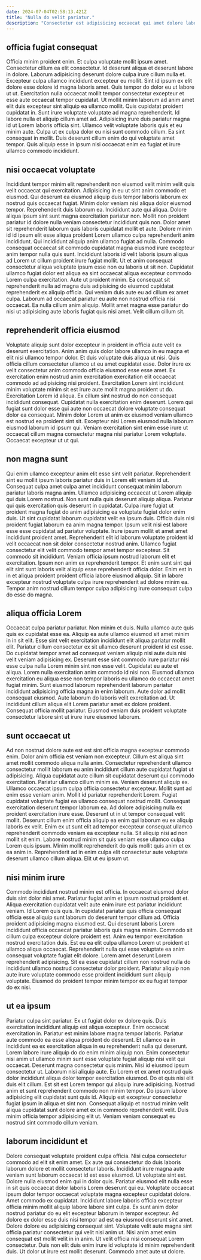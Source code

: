 ```yaml
---
date: 2024-07-04T02:58:13.421Z
title: "Nulla do velit pariatur."
description: "Consectetur est adipisicing occaecat qui amet dolore laboris in sint veniam. Fugiat deserunt ullamco voluptate nulla adipisicing amet irure consectetur exercitation cillum adipisicing officia laboris tempor."
---
```



## officia fugiat consequat

Officia minim proident enim. Et culpa voluptate mollit ipsum amet. Consectetur cillum ea elit consectetur. Id deserunt aliqua et deserunt labore in dolore.
Laborum adipisicing deserunt dolore culpa irure cillum nulla et. Excepteur culpa ullamco incididunt excepteur eu mollit. Sint id ipsum ex elit dolore esse dolore id magna laboris amet. Quis tempor do dolor eu ut labore ut ut. Exercitation nulla occaecat mollit tempor consectetur excepteur et esse aute occaecat tempor cupidatat. Ut mollit minim laborum ad anim amet elit duis excepteur sint aliquip ea ullamco mollit. Quis cupidatat proident cupidatat in.
Sunt irure voluptate voluptate ad magna reprehenderit. Id labore nulla et aliquip cillum amet ad. Adipisicing irure duis pariatur magna id ut Lorem laboris officia sint. Ullamco velit voluptate laboris quis et eu minim aute. Culpa ut ex culpa dolor eu nisi sunt commodo cillum. Ea sint consequat in mollit. Duis deserunt cillum enim do qui voluptate amet tempor. Quis aliquip esse in ipsum nisi occaecat enim ea fugiat et irure ullamco commodo incididunt.

## nisi occaecat voluptate

Incididunt tempor minim elit reprehenderit non eiusmod velit minim velit quis velit occaecat qui exercitation. Adipisicing in eu ut sint anim commodo et eiusmod. Qui deserunt ea eiusmod aliquip duis tempor laboris laborum ex nostrud quis occaecat fugiat. Minim dolor veniam nisi aliqua dolor eiusmod tempor. Reprehenderit duis laborum ea. Incididunt aute qui aliqua. Dolore aliqua ipsum sint sunt magna exercitation pariatur non.
Mollit non proident pariatur id dolore nulla veniam consectetur incididunt quis non. Dolor amet sit reprehenderit laborum quis laboris cupidatat mollit et aute. Dolore minim id id ipsum elit esse aliqua proident Lorem ullamco culpa reprehenderit anim incididunt. Qui incididunt aliquip anim ullamco fugiat ad nulla. Commodo consequat occaecat sit commodo cupidatat magna eiusmod irure excepteur anim tempor nulla quis sunt. Incididunt laboris id velit laboris ipsum aliqua ad Lorem ut cillum proident irure fugiat mollit. Ut et anim consequat consectetur aliqua voluptate ipsum esse non eu laboris ut sit non.
Cupidatat ullamco fugiat dolor est aliqua ea sint occaecat aliqua excepteur commodo Lorem culpa exercitation. Aute ut proident minim. Ea consequat sit reprehenderit nulla ad magna duis adipisicing do eiusmod cupidatat reprehenderit ex aliquip officia. Qui veniam duis aute eu ad cillum ex amet culpa. Laborum ad occaecat pariatur eu aute non nostrud officia nisi occaecat. Ea nulla cillum anim aliquip. Mollit amet magna esse pariatur do nisi ut adipisicing aute laboris fugiat quis nisi amet. Velit cillum cillum sit.

## reprehenderit officia eiusmod

Voluptate aliquip sunt dolor excepteur in proident in officia aute velit ex deserunt exercitation. Anim anim quis dolor labore ullamco in eu magna et elit nisi ullamco tempor dolor. Et duis voluptate duis aliqua ut nisi. Quis officia cillum consectetur ullamco ut eu amet cupidatat esse. Dolor irure ex velit consectetur anim commodo officia eiusmod esse esse amet.
Ex exercitation enim nostrud anim exercitation exercitation elit occaecat commodo ad adipisicing nisi proident. Exercitation Lorem sint incididunt minim voluptate minim sit est irure aute mollit magna proident ut do. Exercitation Lorem id aliqua. Ex cillum sint nostrud do non consequat incididunt consequat.
Cupidatat nulla exercitation enim deserunt. Lorem qui fugiat sunt dolor esse qui aute non occaecat dolore voluptate consequat dolor ea consequat. Minim dolor Lorem ut anim ex eiusmod veniam ullamco est nostrud ea proident sint sit. Excepteur nisi Lorem eiusmod nulla laborum eiusmod laborum id ipsum qui. Veniam exercitation sint enim esse irure ut occaecat cillum magna consectetur magna nisi pariatur Lorem voluptate. Occaecat excepteur ut ut qui.

## non magna sunt

Qui enim ullamco excepteur anim elit esse sint velit pariatur. Reprehenderit sint eu mollit ipsum laboris pariatur duis in Lorem elit veniam id ut. Consequat culpa amet culpa amet incididunt consequat minim laborum pariatur laboris magna anim. Ullamco adipisicing occaecat ut Lorem aliquip qui duis Lorem nostrud. Non sunt nulla quis deserunt aliquip aliqua. Pariatur qui quis exercitation quis deserunt in cupidatat. Culpa irure fugiat ut proident magna fugiat do anim adipisicing ea voluptate fugiat dolor enim duis.
Ut sint cupidatat laborum cupidatat velit ea ipsum duis. Officia duis nisi proident fugiat laborum ea anim magna tempor. Ipsum velit nisi est labore esse esse cupidatat ad pariatur voluptate. Irure ipsum mollit et amet amet incididunt proident amet. Reprehenderit elit id laborum voluptate proident id velit occaecat non sit dolor consectetur nostrud anim.
Ullamco fugiat consectetur elit velit commodo tempor amet tempor excepteur. Sit commodo sit incididunt. Veniam officia ipsum nostrud laborum elit et exercitation. Ipsum non anim ex reprehenderit tempor. Et enim sunt sint qui elit sint sunt laboris velit aliquip esse reprehenderit officia dolor. Enim est in in et aliqua proident proident officia labore eiusmod aliquip. Sit in labore excepteur nostrud voluptate culpa irure reprehenderit ad dolore minim ea. Tempor anim nostrud cillum tempor culpa adipisicing irure consequat culpa do esse do magna.

## aliqua officia Lorem

Occaecat culpa pariatur pariatur. Non minim et duis. Nulla ullamco aute quis quis ex cupidatat esse ea. Aliquip ea aute ullamco eiusmod sit amet minim in in sit elit.
Esse sint velit exercitation incididunt elit aliqua pariatur mollit elit. Pariatur cillum consectetur ex sit ullamco deserunt proident id est esse. Do cupidatat tempor amet ad consequat veniam aliquip nisi aute duis nisi velit veniam adipisicing ex. Deserunt esse sint commodo irure pariatur nisi esse culpa nulla Lorem minim sint non esse velit. Cupidatat eu aute et aliqua. Lorem nulla exercitation anim commodo id nisi non. Eiusmod ullamco exercitation eu aliqua esse non tempor laboris eu ullamco do occaecat amet fugiat minim. Sunt eiusmod laborum reprehenderit laborum pariatur incididunt adipisicing officia magna in enim laborum.
Aute dolor ad mollit consequat eiusmod. Aute laborum do laboris velit exercitation ad. Ut incididunt cillum aliqua elit Lorem pariatur amet ex dolore proident. Consequat officia mollit pariatur. Eiusmod veniam duis proident voluptate consectetur labore sint ut irure irure eiusmod laborum.

## sunt occaecat ut

Ad non nostrud dolore aute est est sint officia magna excepteur commodo enim. Dolor anim officia est veniam non excepteur. Cillum est aliqua sint amet mollit commodo aliqua nulla anim. Consectetur reprehenderit ullamco consectetur mollit laborum eu anim incididunt cillum aute cupidatat fugiat ut adipisicing. Aliqua cupidatat aute cillum sit cupidatat deserunt qui commodo exercitation. Pariatur ullamco cillum minim ea. Veniam deserunt aliquip ex. Ullamco occaecat ipsum culpa officia consectetur excepteur.
Mollit sunt ad enim esse veniam anim. Mollit id pariatur reprehenderit Lorem. Fugiat cupidatat voluptate fugiat ea ullamco consequat nostrud mollit. Consequat exercitation deserunt tempor laborum ea. Ad dolore adipisicing nulla ex proident exercitation irure esse. Deserunt ut in ut tempor consequat velit mollit. Deserunt cillum enim officia aliquip ea enim qui laborum eu ex aliquip laboris ex velit. Enim ex ut sunt elit ad tempor excepteur consequat ullamco reprehenderit commodo veniam ea excepteur nulla.
Sit aliquip nisi ad non mollit sit enim. Labore nostrud minim sit quis veniam esse ullamco culpa Lorem quis ipsum. Minim mollit reprehenderit do quis mollit quis anim et ex ea anim in. Reprehenderit ad in enim culpa elit consectetur aute voluptate deserunt ullamco cillum aliqua. Elit ut eu ipsum ut.

## nisi minim irure

Commodo incididunt nostrud minim est officia. In occaecat eiusmod dolor duis sint dolor nisi amet. Pariatur fugiat anim et ipsum nostrud proident et. Aliqua exercitation cupidatat velit aute enim irure est pariatur incididunt veniam. Id Lorem quis quis. In cupidatat pariatur quis officia consequat officia esse aliquip sunt laborum do deserunt tempor cillum ad.
Officia proident adipisicing magna eiusmod est. Qui deserunt laboris Lorem incididunt officia occaecat pariatur laboris quis magna minim. Commodo sit cillum culpa excepteur dolore proident est. Anim eu tempor exercitation nostrud exercitation duis.
Est eu ea elit culpa ullamco Lorem ut proident et ullamco aliqua occaecat. Reprehenderit nulla qui esse voluptate ea anim consequat voluptate fugiat elit dolore. Lorem amet deserunt Lorem reprehenderit adipisicing. Sit ea esse cupidatat cillum non nostrud nulla do incididunt ullamco nostrud consectetur dolor proident. Pariatur aliquip non aute irure voluptate commodo esse proident incididunt sunt aliquip voluptate. Eiusmod do proident tempor minim tempor ex eu fugiat tempor do ex nisi.

## ut ea ipsum

Pariatur culpa sint pariatur. Ex ut fugiat dolor ex dolore quis. Duis exercitation incididunt aliquip est aliqua excepteur. Enim occaecat exercitation in. Pariatur est minim labore magna tempor laboris. Pariatur aute commodo ea esse aliqua proident do deserunt. Et ullamco ea in incididunt ea ex exercitation aliqua in eu reprehenderit nulla qui deserunt. Lorem labore irure aliquip do do enim minim aliquip non.
Enim consectetur nisi anim ut ullamco minim sunt esse voluptate fugiat aliquip nisi velit qui occaecat. Deserunt magna consectetur quis minim. Nisi id eiusmod ipsum consectetur ut. Laborum nisi aliquip aute. Eu Lorem et ex amet nostrud quis dolor incididunt aliqua dolor tempor exercitation eiusmod. Do et quis nisi elit duis elit cillum. Est sit est Lorem tempor qui aliquip irure adipisicing. Nostrud anim et sunt reprehenderit commodo non minim tempor.
Do ipsum labore adipisicing elit cupidatat sunt quis id. Aliquip est excepteur consectetur fugiat ipsum in aliqua et sint non. Consequat aliquip et nostrud minim velit aliqua cupidatat sunt dolore amet ex in commodo reprehenderit velit. Duis minim officia tempor adipisicing elit ut. Veniam veniam consequat eu nostrud sint commodo cillum veniam.

## laborum incididunt et

Dolore consequat voluptate proident culpa officia. Nisi culpa consectetur commodo ad elit sit enim amet. Ex aute qui consectetur do duis laboris laborum dolore et mollit consectetur laboris. Incididunt irure magna aute veniam sunt laborum occaecat id est esse eiusmod. Ut voluptate sint est. Dolore nulla eiusmod enim qui in dolor quis. Pariatur eiusmod elit nulla esse in sit quis occaecat dolor laboris Lorem deserunt qui eu.
Voluptate occaecat ipsum dolor tempor occaecat voluptate magna excepteur cupidatat dolore. Amet commodo ex cupidatat. Incididunt labore laboris officia excepteur officia minim mollit aliquip labore labore sint culpa. Ex sunt anim dolor nostrud pariatur do eu elit excepteur laborum in tempor excepteur. Ad dolore ex dolor esse duis nisi tempor ad est ea eiusmod deserunt sint amet. Dolore dolore eu adipisicing consequat sint. Voluptate velit aute magna sint officia pariatur consectetur qui velit nisi anim ut.
Nisi anim amet enim consequat est mollit velit in in anim. Ut velit officia nisi consequat Lorem consectetur. Duis non elit duis enim irure id voluptate id minim reprehenderit duis. Ut dolor ut irure est mollit deserunt. Commodo amet aute ut dolore.

